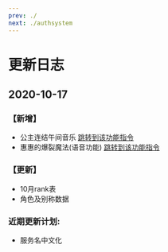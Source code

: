 ```yaml
---
prev: ./
next: ./authsystem
---
```

# 更新日志

## 2020-10-17
### 【新增】
- 公主连结午间音乐    [跳转到该功能指令](/guide/funfunc.html#pcr%E5%8D%88%E9%97%B4%E9%9F%B3%E4%B9%90)
- 惠惠的爆裂魔法(语音功能)    [跳转到该功能指令](/guide/funfunc.html#%E6%83%A0%E6%83%A0%E7%9A%84%E7%88%86%E8%A3%82%E9%AD%94%E6%B3%95)
### 【更新】
- 10月rank表
- 角色及别称数据  
### 近期更新计划:
- 服务名中文化
